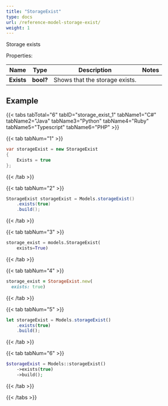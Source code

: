 ```yaml
---
title: "StorageExist"
type: docs
url: /reference-model-storage-exist/
weight: 1
---
```

Storage exists

Properties:

Name | Type | Description | Notes
---- | ---- | ----------- | -----
**Exists** | **bool?** | Shows that the storage exists.              | 


## Example

{{< tabs tabTotal="6" tabID="storage_exist_1" tabName1="C#" tabName2="Java" tabName3="Python" tabName4="Ruby" tabName5="Typescript" tabName6="PHP" >}}

{{< tab tabNum="1" >}}

```csharp
var storageExist = new StorageExist
{
    Exists = true
};
```

{{< /tab >}}

{{< tab tabNum="2" >}}

```java
StorageExist storageExist = Models.storageExist()
    .exists(true)
    .build();
```

{{< /tab >}}

{{< tab tabNum="3" >}}

```python
storage_exist = models.StorageExist(
    exists=True)
```

{{< /tab >}}

{{< tab tabNum="4" >}}

```ruby
storage_exist = StorageExist.new(
  exists: true)
```

{{< /tab >}}

{{< tab tabNum="5" >}}

```typescript
let storageExist = Models.storageExist()
    .exists(true)
    .build();
```

{{< /tab >}}

{{< tab tabNum="6" >}}

```php
$storageExist = Models::storageExist()
    ->exists(true)
    ->build();
```

{{< /tab >}}

{{< /tabs >}}

